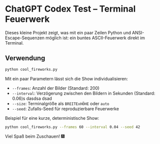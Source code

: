 # ChatGPT Codex Test – Terminal Feuerwerk

Dieses kleine Projekt zeigt, was mit ein paar Zeilen Python und ANSI-Escape-Sequenzen möglich ist: ein buntes ASCII-Feuerwerk direkt im Terminal.

## Verwendung

```bash
python cool_fireworks.py
```

Mit ein paar Parametern lässt sich die Show individualisieren:

- `--frames`: Anzahl der Bilder (Standard: 200)
- `--interval`: Verzögerung zwischen den Bildern in Sekunden (Standard: 0.06)s dasdsa dsad 
- `--size`: Terminalgröße als `BREITExHÖHE` oder `auto`
- `--seed`: Zufalls-Seed für reproduzierbare Feuerwerke

Beispiel für eine kurze, deterministische Show:

```bash
python cool_fireworks.py --frames 60 --interval 0.04 --seed 42
```

Viel Spaß beim Zuschauen! 🎆

